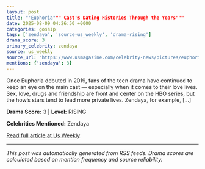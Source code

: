 ```yaml
---
layout: post
title: "'Euphoria""" Cast's Dating Histories Through the Years"""
date: 2025-08-09 04:26:50 +0000
categories: gossip
tags: ['zendaya', 'source-us_weekly', 'drama-rising']
drama_score: 3
primary_celebrity: zendaya
source: us_weekly
source_url: "https://www.usmagazine.com/celebrity-news/pictures/euphoria-casts-dating-histories-through-the-years/"""
mentions: {'zendaya': 3}
---
```


Once Euphoria debuted in 2019, fans of the teen drama have continued to keep an eye on the main cast — especially when it comes to their love lives. Sex, love, drugs and friendship are front and center on the HBO series, but the how’s stars tend to lead more private lives. Zendaya, for example, […]

**Drama Score:** 3 | **Level:** RISING

**Celebrities Mentioned:** Zendaya

[Read full article at Us Weekly](https://www.usmagazine.com/celebrity-news/pictures/euphoria-casts-dating-histories-through-the-years/)

---
*This post was automatically generated from RSS feeds. Drama scores are calculated based on mention frequency and source reliability.*
